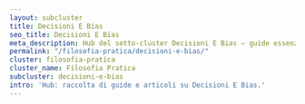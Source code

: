 ```yaml
---
layout: subcluster
title: Decisioni E Bias
seo_title: Decisioni E Bias
meta_description: Hub del sotto-cluster Decisioni E Bias — guide essenziali e articoli.
permalink: "/filosofia-pratica/decisioni-e-bias/"
cluster: filosofia-pratica
cluster_name: Filosofia Pratica
subcluster: decisioni-e-bias
intro: 'Hub: raccolta di guide e articoli su Decisioni E Bias.'
---
```


